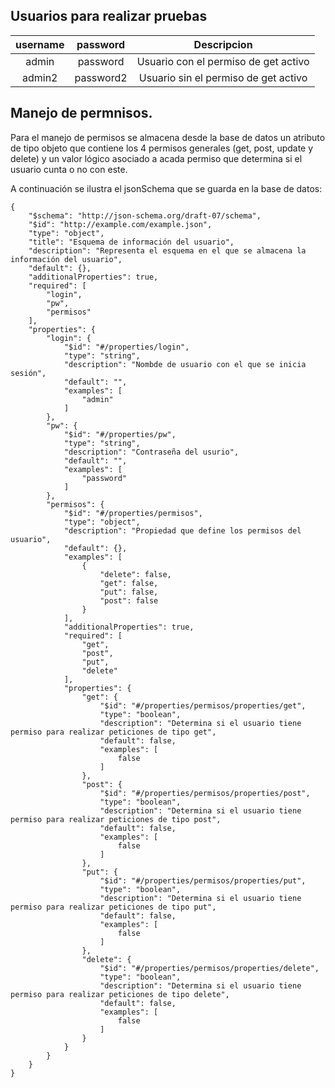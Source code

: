 
## Usuarios para realizar pruebas 

| username | password | Descripcion |
|:--------:|:--------:|:-----------:|
|admin     |password  |Usuario con el permiso de get activo|
|admin2    |password2 |Usuario sin el permiso de get activo|

## Manejo de permnisos.

Para el manejo de permisos se almacena desde la base de datos un atributo de tipo objeto que contiene los 4 permisos generales (get, post, update y delete) y un valor lógico asociado a acada permiso que determina si el usuario cunta o no con este.

A continuación se ilustra el jsonSchema que se guarda en la base de datos:
```
{
    "$schema": "http://json-schema.org/draft-07/schema",
    "$id": "http://example.com/example.json",
    "type": "object",
    "title": "Esquema de información del usuario",
    "description": "Representa el esquema en el que se almacena la información del usuario",
    "default": {},
    "additionalProperties": true,
    "required": [
        "login",
        "pw",
        "permisos"
    ],
    "properties": {
        "login": {
            "$id": "#/properties/login",
            "type": "string",
            "description": "Nombde de usuario con el que se inicia sesión",
            "default": "",
            "examples": [
                "admin"
            ]
        },
        "pw": {
            "$id": "#/properties/pw",
            "type": "string",
            "description": "Contraseña del usurio",
            "default": "",
            "examples": [
                "password"
            ]
        },
        "permisos": {
            "$id": "#/properties/permisos",
            "type": "object",
            "description": "Propiedad que define los permisos del usuario",
            "default": {},
            "examples": [
                {
                    "delete": false,
                    "get": false,
                    "put": false,
                    "post": false
                }
            ],
            "additionalProperties": true,
            "required": [
                "get",
                "post",
                "put",
                "delete"
            ],
            "properties": {
                "get": {
                    "$id": "#/properties/permisos/properties/get",
                    "type": "boolean",
                    "description": "Determina si el usuario tiene permiso para realizar peticiones de tipo get",
                    "default": false,
                    "examples": [
                        false
                    ]
                },
                "post": {
                    "$id": "#/properties/permisos/properties/post",
                    "type": "boolean",
                    "description": "Determina si el usuario tiene permiso para realizar peticiones de tipo post",
                    "default": false,
                    "examples": [
                        false
                    ]
                },
                "put": {
                    "$id": "#/properties/permisos/properties/put",
                    "type": "boolean",
                    "description": "Determina si el usuario tiene permiso para realizar peticiones de tipo put",
                    "default": false,
                    "examples": [
                        false
                    ]
                },
                "delete": {
                    "$id": "#/properties/permisos/properties/delete",
                    "type": "boolean",
                    "description": "Determina si el usuario tiene permiso para realizar peticiones de tipo delete",
                    "default": false,
                    "examples": [
                        false
                    ]
                }
            }
        }
    }
}
```
